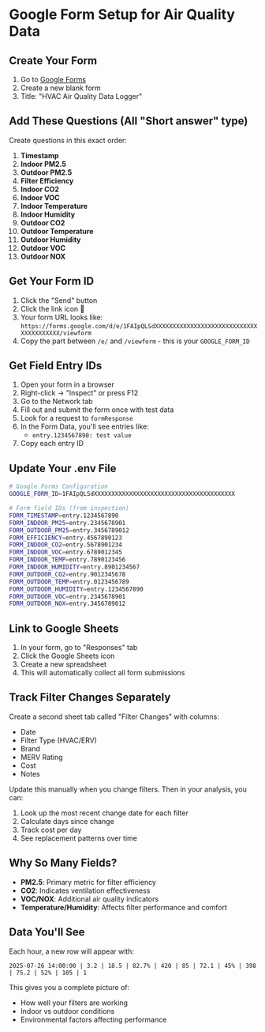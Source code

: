 # Google Form Setup for Air Quality Data

## Create Your Form

1. Go to [Google Forms](https://forms.google.com)
2. Create a new blank form
3. Title: "HVAC Air Quality Data Logger"

## Add These Questions (All "Short answer" type)

Create questions in this exact order:

1. **Timestamp**
2. **Indoor PM2.5**
3. **Outdoor PM2.5**
4. **Filter Efficiency**
5. **Indoor CO2**
6. **Indoor VOC**
7. **Indoor Temperature**
8. **Indoor Humidity**
9. **Outdoor CO2**
10. **Outdoor Temperature**
11. **Outdoor Humidity**
12. **Outdoor VOC**
13. **Outdoor NOX**

## Get Your Form ID

1. Click the "Send" button
2. Click the link icon 🔗
3. Your form URL looks like: `https://forms.google.com/d/e/1FAIpQLSdXXXXXXXXXXXXXXXXXXXXXXXXXXXXXXXXXXXXXXXX/viewform`
4. Copy the part between `/e/` and `/viewform` - this is your `GOOGLE_FORM_ID`

## Get Field Entry IDs

1. Open your form in a browser
2. Right-click → "Inspect" or press F12
3. Go to the Network tab
4. Fill out and submit the form once with test data
5. Look for a request to `formResponse`
6. In the Form Data, you'll see entries like:
   - `entry.1234567890: test value`
7. Copy each entry ID

## Update Your .env File

```bash
# Google Forms Configuration
GOOGLE_FORM_ID=1FAIpQLSdXXXXXXXXXXXXXXXXXXXXXXXXXXXXXXXXXXXXXXXX

# Form field IDs (from inspection)
FORM_TIMESTAMP=entry.1234567890
FORM_INDOOR_PM25=entry.2345678901
FORM_OUTDOOR_PM25=entry.3456789012
FORM_EFFICIENCY=entry.4567890123
FORM_INDOOR_CO2=entry.5678901234
FORM_INDOOR_VOC=entry.6789012345
FORM_INDOOR_TEMP=entry.7890123456
FORM_INDOOR_HUMIDITY=entry.8901234567
FORM_OUTDOOR_CO2=entry.9012345678
FORM_OUTDOOR_TEMP=entry.0123456789
FORM_OUTDOOR_HUMIDITY=entry.1234567890
FORM_OUTDOOR_VOC=entry.2345678901
FORM_OUTDOOR_NOX=entry.3456789012
```

## Link to Google Sheets

1. In your form, go to "Responses" tab
2. Click the Google Sheets icon
3. Create a new spreadsheet
4. This will automatically collect all form submissions

## Track Filter Changes Separately

Create a second sheet tab called "Filter Changes" with columns:
- Date
- Filter Type (HVAC/ERV)
- Brand
- MERV Rating
- Cost
- Notes

Update this manually when you change filters. Then in your analysis, you can:
1. Look up the most recent change date for each filter
2. Calculate days since change
3. Track cost per day
4. See replacement patterns over time

## Why So Many Fields?

- **PM2.5**: Primary metric for filter efficiency
- **CO2**: Indicates ventilation effectiveness
- **VOC/NOX**: Additional air quality indicators
- **Temperature/Humidity**: Affects filter performance and comfort

## Data You'll See

Each hour, a new row will appear with:
```
2025-07-26 14:00:00 | 3.2 | 18.5 | 82.7% | 420 | 85 | 72.1 | 45% | 398 | 75.2 | 52% | 105 | 1
```

This gives you a complete picture of:
- How well your filters are working
- Indoor vs outdoor conditions
- Environmental factors affecting performance
